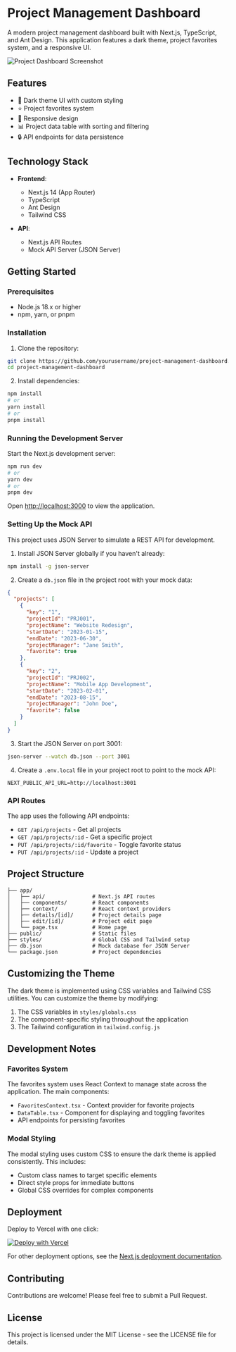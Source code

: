 # Project Management Dashboard

A modern project management dashboard built with Next.js, TypeScript, and Ant Design. This application features a dark theme, project favorites system, and a responsive UI.

![Project Dashboard Screenshot](https://via.placeholder.com/1200x600/1f1f1f/FFFFFF?text=Project+Management+Dashboard)

## Features

- 🌙 Dark theme UI with custom styling
- ⭐ Project favorites system
- 📱 Responsive design
- 📊 Project data table with sorting and filtering
- 🔒 API endpoints for data persistence

## Technology Stack

- **Frontend**:
  - Next.js 14 (App Router)
  - TypeScript
  - Ant Design
  - Tailwind CSS

- **API**:
  - Next.js API Routes
  - Mock API Server (JSON Server)

## Getting Started

### Prerequisites

- Node.js 18.x or higher
- npm, yarn, or pnpm

### Installation

1. Clone the repository:

```bash
git clone https://github.com/yourusername/project-management-dashboard.git
cd project-management-dashboard
```

2. Install dependencies:

```bash
npm install
# or
yarn install
# or
pnpm install
```

### Running the Development Server

Start the Next.js development server:

```bash
npm run dev
# or
yarn dev
# or
pnpm dev
```

Open [http://localhost:3000](http://localhost:3000) to view the application.

### Setting Up the Mock API

This project uses JSON Server to simulate a REST API for development.

1. Install JSON Server globally if you haven't already:

```bash
npm install -g json-server
```

2. Create a `db.json` file in the project root with your mock data:

```json
{
  "projects": [
    {
      "key": "1",
      "projectId": "PRJ001",
      "projectName": "Website Redesign",
      "startDate": "2023-01-15",
      "endDate": "2023-06-30",
      "projectManager": "Jane Smith",
      "favorite": true
    },
    {
      "key": "2",
      "projectId": "PRJ002",
      "projectName": "Mobile App Development",
      "startDate": "2023-02-01",
      "endDate": "2023-08-15",
      "projectManager": "John Doe",
      "favorite": false
    }
  ]
}
```

3. Start the JSON Server on port 3001:

```bash
json-server --watch db.json --port 3001
```

4. Create a `.env.local` file in your project root to point to the mock API:

```
NEXT_PUBLIC_API_URL=http://localhost:3001
```

### API Routes

The app uses the following API endpoints:

- `GET /api/projects` - Get all projects
- `GET /api/projects/:id` - Get a specific project
- `PUT /api/projects/:id/favorite` - Toggle favorite status
- `PUT /api/projects/:id` - Update a project

## Project Structure

```
├── app/
│   ├── api/               # Next.js API routes
│   ├── components/        # React components
│   ├── context/           # React context providers
│   ├── details/[id]/      # Project details page
│   ├── edit/[id]/         # Project edit page
│   └── page.tsx           # Home page
├── public/                # Static files
├── styles/                # Global CSS and Tailwind setup
├── db.json                # Mock database for JSON Server
└── package.json           # Project dependencies
```

## Customizing the Theme

The dark theme is implemented using CSS variables and Tailwind CSS utilities. You can customize the theme by modifying:

1. The CSS variables in `styles/globals.css`
2. The component-specific styling throughout the application
3. The Tailwind configuration in `tailwind.config.js`

## Development Notes

### Favorites System

The favorites system uses React Context to manage state across the application. The main components:

- `FavoritesContext.tsx` - Context provider for favorite projects
- `DataTable.tsx` - Component for displaying and toggling favorites
- API endpoints for persisting favorites

### Modal Styling

The modal styling uses custom CSS to ensure the dark theme is applied consistently. This includes:

- Custom class names to target specific elements
- Direct style props for immediate buttons
- Global CSS overrides for complex components

## Deployment

Deploy to Vercel with one click:

[![Deploy with Vercel](https://vercel.com/button)](https://vercel.com/new/clone?repository-url=https%3A%2F%2Fgithub.com%2Fyourusername%2Fproject-management-dashboard)

For other deployment options, see the [Next.js deployment documentation](https://nextjs.org/docs/deployment).

## Contributing

Contributions are welcome! Please feel free to submit a Pull Request.

## License

This project is licensed under the MIT License - see the LICENSE file for details.
